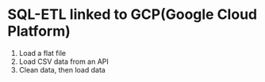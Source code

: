 # SQL-ETL linked to GCP(Google Cloud Platform)

1. Load a flat file
2. Load CSV data from an API
3. Clean data, then load data

